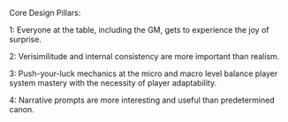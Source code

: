 Core Design Pillars:

1: Everyone at the table, including the GM, gets to experience the joy of surprise.

2: Verisimilitude and internal consistency are more important than realism.

3: Push-your-luck mechanics at the micro and macro level balance player system mastery with the necessity of player adaptability.

4: Narrative prompts are more interesting and useful than predetermined canon.